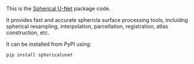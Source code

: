 This is the [Spherical U-Net](https://pypi.org/project/sphericalunet/) package code.

It provides fast and accurate sphericla surface processing tools, incluidng spherical resampling, interpolation, parcellation, registration, atlas construction, etc.

 It can be installed from PyPI using:

```
pip install sphericalunet
```
